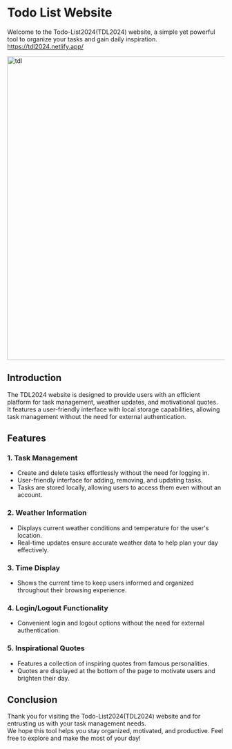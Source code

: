 # Todo List Website
Welcome to the Todo-List2024(TDL2024) website, a simple yet powerful tool to organize your tasks and gain daily inspiration.</br>
https://tdl2024.netlify.app/

<img width="704" alt="tdl" src="https://github.com/JoannePyo/Todo-List2024/assets/98625326/fe1de00e-b532-4ac4-ab58-220c69580446">


## Introduction
The TDL2024 website is designed to provide users with an efficient platform for task management, weather updates, and motivational quotes. </br>
It features a user-friendly interface with local storage capabilities, allowing task management without the need for external authentication.</br>

## Features
### 1. Task Management
* Create and delete tasks effortlessly without the need for logging in.</br>
* User-friendly interface for adding, removing, and updating tasks.</br>
* Tasks are stored locally, allowing users to access them even without an account.</br>

### 2. Weather Information
* Displays current weather conditions and temperature for the user's location.</br>
* Real-time updates ensure accurate weather data to help plan your day effectively.</br>

### 3. Time Display
* Shows the current time to keep users informed and organized throughout their browsing experience.</br>

### 4. Login/Logout Functionality
* Convenient login and logout options without the need for external authentication.</br>


### 5. Inspirational Quotes
* Features a collection of inspiring quotes from famous personalities.</br>
* Quotes are displayed at the bottom of the page to motivate users and brighten their day.</br>

## Conclusion
Thank you for visiting the Todo-List2024(TDL2024) website and for entrusting us with your task management needs. </br>
We hope this tool helps you stay organized, motivated, and productive. Feel free to explore and make the most of your day!</br>

